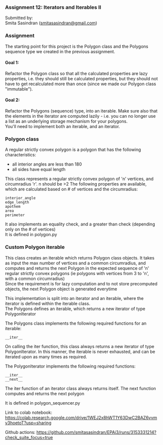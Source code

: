 ### Assignment 12: Iterators and Iterables II

Submitted by:   
Smita Sasindran (smitasasindran@gmail.com)

### Assignment  
The starting point for this project is the Polygon class 
and the Polygons sequence type we created in the previous assignment.   

#### Goal 1: 
Refactor the Polygon class so that all the calculated properties are lazy properties, i.e. they should still be calculated properties, but they should not have to get recalculated more than once (since we made our Polygon class "immutable").

#### Goal 2: 
Refactor the Polygons (sequence) type, into an iterable. Make sure also that the elements in the iterator are computed lazily - i.e. you can no longer use a list as an underlying storage mechanism for your polygons.    
You'll need to implement both an iterable, and an iterator.   


### Polygon class 
A regular strictly convex polygon is a polygon that has the following characteristics:
 - all interior angles are less than 180
 - all sides have equal length
    
This class represents a regular strictly convex polygon of 'n' vertices, and circumradius 'r'. n should be >2
The following properties are available, which are calculated based on # of vertices and the circumradius:
```
interior_angle
edge_length
apothem
area
perimeter
```
It also implements an equality check, and a greater than check (depending only on the # of vertices)   
It is defined in polygon.py 

### Custom Polygon iterable
This class creates an iterable which returns Polygon class objects.  It takes as input the max number of vertices 
and a common circumradius, and computes and returns the next Polygon in the expected sequence of 'n' regular strictly convex polygons 
(ie polygons with vertices from 3 to 'n', with a common circumradius)   
Since the requirement is for lazy computation and to not store precomputed objects, the next Polygon object is generated everytime 


This implementation is split into an iterator and an iterable, where the iterator is defined within the iterable class.  
The Polygons defines an iterable, which returns a new iterator of type PolygonIterator

The Polygons class implements the following required functions for an iterable:
```
__iter__
```  
On calling the iter function, this class always returns a new iterator of type PolygonIterator. 
In this manner, the iterable is never exhausted, and can be iterated upon as many times as required. 

The PolygonIterator implements the following required functions:
```
__iter__
__next__
```  
The iter function of an iterator class always returns itself. The next function computes and returns the next polygon

It is defined in polygon_sequencer.py


Link to colab notebook: https://colab.research.google.com/drive/1WEJ2x8hWT1Y63DwC2BAZ6vvmv3hoetoT?usp=sharing

Github actions: 
https://github.com/smitasasindran/EPAi3/runs/3153331214?check_suite_focus=true

